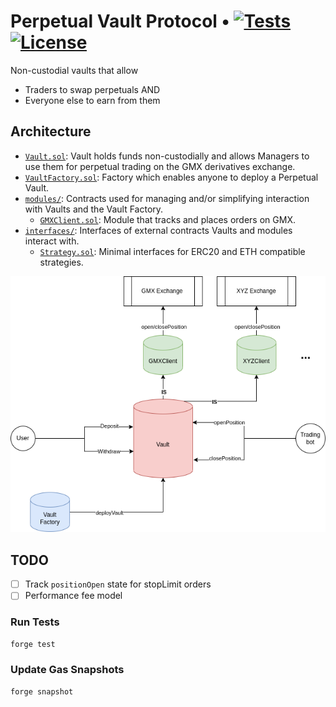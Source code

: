 # Perpetual Vault Protocol • [![Tests](https://github.com/Rari-Capital/vaults/actions/workflows/tests.yml/badge.svg)](https://github.com/Rari-Capital/vaults/actions/workflows/tests.yml) [![License](https://img.shields.io/badge/License-AGPL--3.0-blue)](LICENSE.md)

Non-custodial vaults that allow 
- Traders to swap perpetuals AND
- Everyone else to earn from them

## Architecture

- [`Vault.sol`](src/Vault.sol): Vault holds funds non-custodially and allows Managers to use them for perpetual trading on the GMX derivatives exchange.
- [`VaultFactory.sol`](src/VaultFactory.sol): Factory which enables anyone to deploy a Perpetual Vault.
- [`modules/`](src/modules): Contracts used for managing and/or simplifying interaction with Vaults and the Vault Factory.
  - [`GMXClient.sol`](src/modules/GMXClient.sol): Module that tracks and places orders on GMX.
- [`interfaces/`](src/interfaces): Interfaces of external contracts Vaults and modules interact with.
  - [`Strategy.sol`](src/interfaces/Strategy.sol): Minimal interfaces for ERC20 and ETH compatible strategies.

![Diagram](assets/Vault_arch.png)

## TODO

- [ ] Track `positionOpen` state for stopLimit orders
- [ ] Performance fee model

### Run Tests

```sh
forge test
```

### Update Gas Snapshots

```sh
forge snapshot
```
